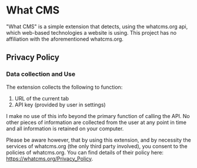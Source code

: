 # What CMS
"What CMS" is a simple extension that detects, using the whatcms.org api, which web-based technologies a website is using. This project has no affiliation with the aforementioned whatcms.org.


## Privacy Policy

### Data collection and Use
The extension collects the following to function:
1. URL of the current tab
2. API key (provided by user in settings)

I make no use of this info beyond the primary function of calling the API. No other pieces of information are collected from the user at any point in time and all information is retained on your computer.

Please be aware however, that by using this extension, and by necessity the services of whatcms.org (the only third party involved), you consent to the policies of whatcms.org. You can find details of their policy here: https://whatcms.org/Privacy_Policy.